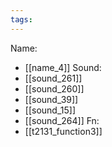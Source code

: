 ```yaml
---
tags:
---
```

Name:
- [[name_4]]
Sound:
- [[sound_261]]
- [[sound_260]]
- [[sound_39]]
- [[sound_15]]
- [[sound_264]]
Fn:
- [[t2131_function3]]
